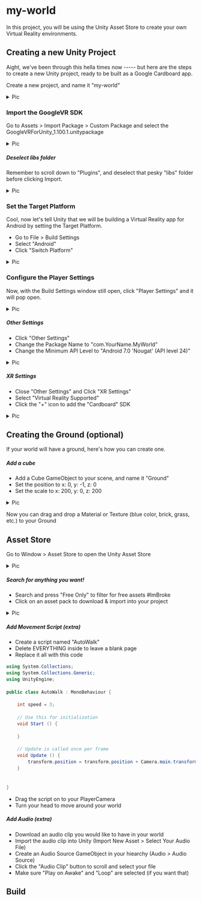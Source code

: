 # my-world

In this project, you will be using the Unity Asset Store to create your own Virtual Reality environments.

## Creating a new Unity Project

Aight, we've been through this hella times now ----- but here are the steps to create a new Unity project, ready to be built as a Google Cardboard app. 

Create a new project, and name it "my-world"

<details>
  <summary> Pic </summary>
  <img src="/images/new-project.png">
</details>


### Import the GoogleVR SDK

Go to Assets > Import Package > Custom Package and select the GoogleVRForUnity_1.100.1.unitypackage

<details>
  <summary> Pic </summary>
  <img src="images/import-gvr.png">
</details>

##### Deselect libs folder

Remember to scroll down to "Plugins", and deselect that pesky "libs" folder before clicking Import.

<details>
  <summary> Pic </summary>
  <img src="images/no-lib.png">
</details>

### Set the Target Platform

Cool, now let's tell Unity that we will be building a Virtual Reality app for Android by setting the Target Platform.

* Go to File > Build Settings
* Select "Android"
* Click "Switch Platform"

<details>
  <summary> Pic </summary>
  <img src="images/switch-platform.png">
</details>

### Configure the Player Settings

Now, with the Build Settings window still open, click "Player Settings" and it will pop open.

<details>
  <summary> Pic </summary>
  <img src="images/player-settings.png">
</details>

##### Other Settings

* Click "Other Settings"
* Change the Package Name to "com.YourName.MyWorld"
* Change the Minimum API Level to "Android 7.0 'Nougat' (API level 24)" 

<details>
  <summary> Pic </summary>
  <img src="images/other-settings.png">
</details>

##### XR Settings

* Close "Other Settings" and Click "XR Settings"
* Select "Virtual Reality Supported"
* Click the "+" icon to add the "Cardboard" SDK

<details>
  <summary> Pic </summary>
  <img src="images/xr-settings.png">
</details>

## Creating the Ground (optional)

If your world will have a ground, here's how you can create one.

##### Add a cube

* Add a Cube GameObject to your scene, and name it "Ground"
* Set the position to x: 0, y: -1, z: 0
* Set the scale to x: 200, y: 0, z: 200

<details>
  <summary> Pic </summary>
  <img src="images/ground.png">
</details>


Now you can drag and drop a Material or Texture (blue color, brick, grass, etc.) to your Ground

## Asset Store

Go to Window > Asset Store to open the Unity Asset Store

<details>
  <summary> Pic </summary>
  <img src="images/window-asset.png">
</details>

##### Search for anything you want!

* Search and press "Free Only" to filter for free assets #ImBroke
* Click on an asset pack to download & import into your project

<details>
  <summary> Pic </summary>
  <img src="images/asset-store.png">
  <img src="images/asset-pack.png">
</details>

##### Add Movement Script (extra)

* Create a script named "AutoWalk"
* Delete EVERYTHING inside to leave a blank page
* Replace it all with this code 

```c#
using System.Collections;
using System.Collections.Generic;
using UnityEngine;

public class AutoWalk : MonoBehaviour {

	int speed = 3;

	// Use this for initialization
	void Start () {
		
	}
	
	// Update is called once per frame
	void Update () {
		transform.position = transform.position + Camera.main.transform.forward * speed * Time.deltaTime;
	}


}
```

* Drag the script on to your PlayerCamera
* Turn your head to move around your world

##### Add Audio (extra)

* Download an audio clip you would like to have in your world
* Import the audio clip into Unity (Import New Asset > Select Your Audio File)
* Create an Audio Source GameObject in your hiearchy (Audio > Audio Source)
* Click the "Audio Clip" button to scroll and select your file
* Make sure "Play on Awake" and "Loop" are selected (if you want that)


## Build











